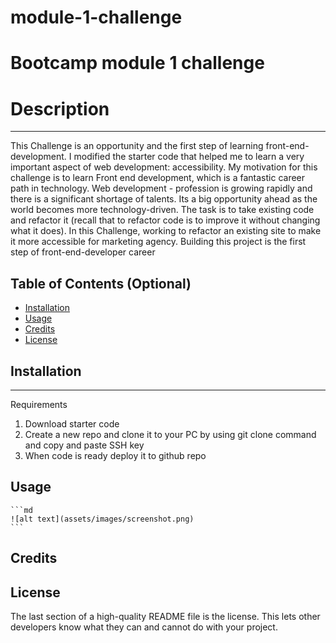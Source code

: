 # module-1-challenge
# Bootcamp module 1 challenge

# Description
________________________

This Challenge is an opportunity and the first step of learning front-end-development. I modified the starter code that helped me to learn a very important aspect of web development: accessibility.
My motivation for this challenge is to learn Front end development, which is a fantastic career path in technology. Web development - profession is growing rapidly and there is a significant shortage of talents. Its a big opportunity ahead as the world becomes more technology-driven.
The task is to take existing code and refactor it (recall that to refactor code is to improve it without changing what it does).
In this Challenge, working to refactor an existing site to make it more accessible for marketing agency.
Building this project is the first step of front-end-developer career

## Table of Contents (Optional)

- [Installation](#installation)
- [Usage](#usage)
- [Credits](#credits)
- [License](#license)

## Installation
_______________________________________________________

Requirements
1. Download starter code
2. Create a new repo and clone it to your PC by using git clone command and copy and paste SSH key
3. When code is ready deploy it to github repo



## Usage

    ```md
    ![alt text](assets/images/screenshot.png)
    ```

## Credits



## License

The last section of a high-quality README file is the license. This lets other developers know what they can and cannot do with your project. 
